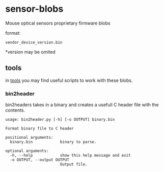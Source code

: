 # sensor-blobs

Mouse optical sensors proprietary firmware blobs

format:

`vendor_device_version.bin`

*version may be omited

## tools

in [tools](tools/) you may find useful scripts to work with these blobs.

### bin2header

bin2headers takes in a binary and creates a usefull C header file with the contents.

```
usage: bin2header.py [-h] [-o OUTPUT] binary.bin

Format binary file to C header

positional arguments:
  binary.bin            binary to parse.

optional arguments:
  -h, --help            show this help message and exit
  -o OUTPUT, --output OUTPUT
                        Output file.
```
